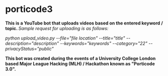 # porticode3
<b>
This is a YouTube bot that uploads videos based on the entered keyword / topic.
</b>

<i>
Sample request for uploading is as follows:

python upload_video.py --file="file location"
--title="title"
--description="description"
--keywords="keywords"
--category="22"
--privacyStatus="public"
</i>

<b>
This bot was created during the events of a University College London based Major League Hacking (MLH) / Hackathon known as "Porticode 3.0".
</b>
